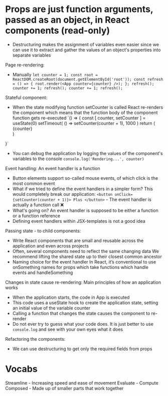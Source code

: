 # Props are just function arguments, passed as an object, in React components (read-only)
- Destructuring makes the assignment of variables even easier since we can use it to extract
  and gather the values of an object's properties into separate variables

Page re-rendering:
- Manually
`let counter = 1;
const root = ReactDOM.createRoot(document.getElementById('root'));
const refresh = () => {
  root.render(<App counter={counter} />);
};
refresh();
counter += 1;
refresh();
counter += 1;
refresh();`

Stateful component:
- When the state modifying function setCounter is called
  React re-renders the component which means that the function body of the component function gets re-executed
`() => {
  const [ counter, setCounter ] = useState(0)
  setTimeout(
    () => setCounter(counter + 1),
    1000
  )
  return (
    <div>{counter}</div>
  )
}`
- You can debug the application by logging the values of the component's variables to the console
`console.log('Rendering...', counter)`

Event handling: An event handler is a function
- Button elements support so-called mouse events, of which click is the most common event
- What if we tried to define the event handlers in a simpler form?
  This would completely break our application:
`<button onClick={setCounter(counter + 1)}> Plus </button>` - The event handler is actually a function call ❌
- What's going on? An event handler is supposed to be either a function or a function reference
- Defining event handlers within JSX-templates is not a good idea

Passing state - to child components:
- Write React components that are small and reusable across the application and even across projects
- Often, several components need to reflect the same changing data
  We recommend lifting the shared state up to their closest common ancestor
- Naming choice for the event handler 
  In React, it’s conventional to use onSomething names for props which take functions which handle events and handleSomething

Changes in state cause re-rendering:
Main principles of how an application works
- When the application starts, the code in App is executed
- This code uses a useState hook to create the application state, setting an initial value of the variable counter
- Calling a function that changes the state causes the component to re-render
- Do not ever try to guess what your code does. It is just better to use `console.log` and see with your own eyes what it does

Refactoring the components:
- We can use destructuring to get only the required fields from props

# Vocabs
Streamline - Increasing speed and ease of movement
Evaluate - Compute
Composed - Made up of smaller parts that work together
